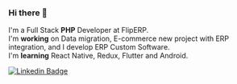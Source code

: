 ### Hi there 👋

I'm a Full Stack <b>PHP</b> Developer at FlipERP.
</br>
I'm <b>working</b> on Data migration, E-commerce new project with ERP integration, and I develop ERP Custom Software.
</br>
I'm <b>learning</b> React Native, Redux, Flutter and Android.

<a href="https://www.linkedin.com/in/alisson-luan-silva-325127137/"><img src="https://camo.githubusercontent.com/14475db0f4f1e52063f9518cad5d43ddbeef9d84/68747470733a2f2f696d672e736869656c64732e696f2f62616467652f2d4c756b652532304d6f72616c65732d626c75653f7374796c653d666c61742d737175617265266c6f676f3d4c696e6b6564696e266c6f676f436f6c6f723d7768697465266c696e6b3d68747470733a2f2f7777772e6c696e6b6564696e2e636f6d2f696e2f6c756b656d6f72616c6573" alt="Linkedin Badge" data-canonical-src="https://img.shields.io/badge/-Alisson%20Luan-blue?style=flat-square&amp;logo=Linkedin&amp;logoColor=white&amp;link=https://www.linkedin.com/in/lukemorales" style="max-width:100%;"></a>




